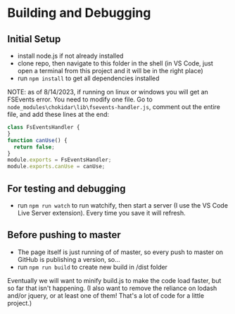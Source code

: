 # Building and Debugging

## Initial Setup
- install node.js if not already installed
- clone repo, then navigate to this folder in the shell (in VS Code, just open a terminal from this project and it will be in the right place)
- run ``npm install`` to get all dependencies installed

NOTE: as of 8/14/2023, if running on linux or windows you will get an FSEvents error. You need to modify one file. Go to `node_modules\chokidar\lib\fsevents-handler.js`, comment out the entire file, and add these lines at the end:

```js
class FsEventsHandler {
}
function canUse() {
  return false;
}
module.exports = FsEventsHandler;
module.exports.canUse = canUse;
```

## For testing and debugging
- run ``npm run watch`` to run watchify, then start a server (I use the VS Code Live Server extension). Every time you save it will refresh.

## Before pushing to master
- The page itself is just running of of master, so every push to master on GitHub is publishing a version, so...
- run ``npm run build`` to create new build in /dist folder

Eventually we will want to minify build.js to make the code load faster, but so far that isn't happening. (I also want to remove the reliance on lodash and/or jquery, or at least one of them! That's a lot of code for a little project.)